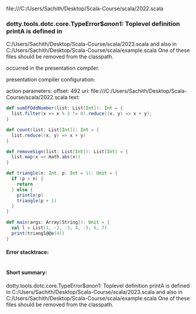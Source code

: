file:///C:/Users/Sachith/Desktop/Scala-Course/scala/2022.scala
### dotty.tools.dotc.core.TypeError$$anon$1: Toplevel definition printA is defined in
  C:/Users/Sachith/Desktop/Scala-Course/scala/2023.scala
and also in
  C:/Users/Sachith/Desktop/Scala-Course/scala/example.scala
One of these files should be removed from the classpath.

occurred in the presentation compiler.

presentation compiler configuration:


action parameters:
offset: 492
uri: file:///C:/Users/Sachith/Desktop/Scala-Course/scala/2022.scala
text:
```scala
def sumOfOddNumber(list: List[Int]): Int = {
  list.filter(x => x % 2 != 0).reduce((x, y) => x + y);
}

def count(list: List[Int]): Int = {
  list.reduce((x, y) => x + y)
}

def removeSign(list: List[Int]): List[Int] = {
  list.map(x => math.abs(x))
}

def triangle(n: Int, p: Int = 1): Unit = {
  if (p > n) {
    return
  } else {
    println(p)
    triangle(p + 1)
  }
}

def main(args: Array[String]): Unit = {
  val l = List(1, -2, -3, 4, -5, 6, 7)
  print(triangl@@e(4))
}

```



#### Error stacktrace:

```

```
#### Short summary: 

dotty.tools.dotc.core.TypeError$$anon$1: Toplevel definition printA is defined in
  C:/Users/Sachith/Desktop/Scala-Course/scala/2023.scala
and also in
  C:/Users/Sachith/Desktop/Scala-Course/scala/example.scala
One of these files should be removed from the classpath.